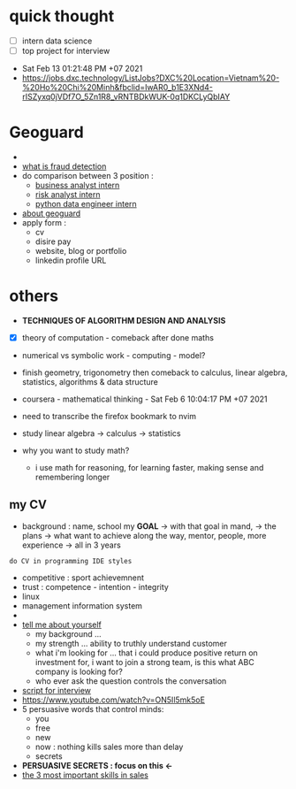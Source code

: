 # quick thought

-   [ ] intern data science
-   [ ] top project for interview

-   Sat Feb 13 01:21:48 PM +07 2021
-   https://jobs.dxc.technology/ListJobs?DXC%20Location=Vietnam%20-%20Ho%20Chi%20Minh&fbclid=IwAR0_b1E3XNd4-rISZyxq0jVDf7O_5Zn1R8_vRNTBDkWUK-0q1DKCLyQbIAY

# Geoguard

-
-   [what is fraud detection](https://www.google.com/search?client=firefox-b-d&q=what+is+fraud+detection)
-   do comparison between 3 position :
    -   [business analyst intern](business-analyst-intern)
    -   [risk analyst intern](risk-analyst-intern)
    -   [python data engineer intern](python-data-engineer-intern)
-   [about geoguard](about-geoguard)
-   apply form :
    -   cv
    -   disire pay
    -   website, blog or portfolio
    -   linkedin profile URL

# others

-   **TECHNIQUES OF ALGORITHM DESIGN AND ANALYSIS**
-   [x] theory of computation - comeback after done maths
-   numerical vs symbolic work - computing - model?
-   finish geometry, trigonometry then comeback to calculus, linear algebra, statistics, algorithms & data structure

-   coursera - mathematical thinking - Sat Feb 6 10:04:17 PM +07 2021
-   need to transcribe the firefox bookmark to nvim
-   study linear algebra -> calculus -> statistics
-   why you want to study math?
    -   i use math for reasoning, for learning faster, making sense and remembering longer

## my CV
- background : name, school my **GOAL** -> with that goal in mand, -> the plans -> what want to achieve along the way, mentor, people, more experience -> all in 3 years
```
do CV in programming IDE styles
```
-   competitive : sport achievemnent
-   trust : competence - intention - integrity
-   linux
-   management information system
- 
- [tell me about yourself](https://www.youtube.com/watch?v=5v-wyR5emRw)
    - my background ...
    - my strength ... ability to truthly understand customer
    - what i'm looking for ... that i could produce positive return on investment for, i want to join a strong team, is this what ABC company is looking for?
    - who ever ask the question controls the conversation
- [script for interview](script-for-interview)
- https://www.youtube.com/watch?v=ON5Il5mk5oE
- 5 persuasive words that control minds:
    - you
    - free
    - new
    - now : nothing kills sales more than delay
    - secrets
- **PERSUASIVE SECRETS : focus on this <-**
- [the 3 most important skills in sales](https://www.youtube.com/watch?v=QQQe1aDy4fE)
